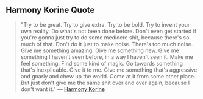 ## Harmony Korine Quote

> "Try to be great.  Try to give extra.  Try to be bold.  Try to invent your own reality. Do what's not been done before. Don't even get started if you're gonna just try to do some mediocre shit, because there's so much of that. Don't do it just to make noise.  There's too much noise. Give me something amazing. Give me something new. Give me something I haven't seen before, in a way I haven't seen it.  Make me feel something.  Find some kind of magic. Go towards something that's inexplicable.  Give it to me.  Give me something that's aggressive and gnarly and chew up the world.  Come at it from some other place.  But just don't give me the same shit over and over again, because I don't want it."   — [Harmony Korine](https://www.youtube.com/watch?v=YbcY2VX8t4Y&feature=youtu.be&t=174)